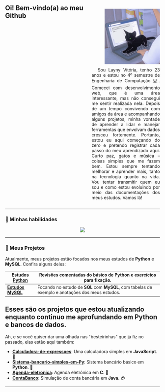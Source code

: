 <div style="display: flex;">
  <h2>Oi! Bem-vindo(a) ao meu Github</h2>
  <span style="display: inline-block; width: calc(100% - 200px);">
    <p align="right">
      <img src="tenor.gif" width="180" align="right" style="margin-left: 20px; margin-top: 30px; margin-bottom: 10px;">
    </p>
    <p style="margin-left:20px; text-align: justify; text-indent: 20px;">
      Sou Layny Vitória, tenho 23 anos e estou no 4º semestre de Engenharia de Computação 💻. Comecei com desenvolvimento web, que é uma área interessante, mas não consegui me sentir realizada nela. Depois de um tempo convivendo com amigos da área e acompanhando alguns projetos, minha vontade de aprender a lidar e manejar ferramentas que envolvam dados cresceu fortemente. Portanto, estou eu aqui começando do zero e pretendo registrar cada passo do meu aprendizado aqui.
      Curto paz, gatos e música – coisas simples que me fazem bem. Estou sempre tentando melhorar e aprender mais, tanto na tecnologia quanto na vida. Vou tentar transmitir quem eu sou e como estou evoluindo por meio das documentações dos meus estudos. Vamos lá!
    </p>
  </span>
</div>

---

### 🌟 Minhas habilidades
<p align="center">
  <a href="https://skillicons.dev">
    <img src="https://skillicons.dev/icons?i=html,css,js,c,react,java,py,git&theme=dark&perline=8" />
  </a>
</p>

---

### 🚀 Meus Projetos

Atualmente, meus projetos estão focados nos meus estudos de **Python** e **MySQL**. Confira alguns deles:

| [**Estudos Python**](https://github.com/laynyv/estudos-python) | Revisões comentadas do básico de **Python** e exercícios para fixação.  |
| ------- | --------- |
| [**Estudos MySQL**](https://github.com/laynyv/estudos-mysql) | Focando no estudo de **SQL** com **MySQL**, com tabelas de exemplo e anotações dos meus estudos.  |

Esses são os projetos que estou atualizando enquanto continuo me aprofundando em **Python** e **bancos de dados**.
---

Ah, e se você quiser dar uma olhada nas "besteirinhas" que já fiz no passado, elas estão aqui também:

- **[Calculadora-de-expressoes](https://github.com/laynyv/Calculadora-de-expressoes)**: Uma calculadora simples em **JavaScript**. 🧮
- **[Sistema-bancario-simples-em-Py](https://github.com/laynyv/Sistema-bancario-simples-em-Py)**: Sistema bancário básico em **Python**. 💸
- **[Agenda-eletronica](https://github.com/laynyv/Agenda-eletronica)**: Agenda eletrônica em **C**. 📅
- **[ContaBanco](https://github.com/laynyv/ContaBanco)**: Simulação de conta bancária em **Java**. 💳

---
